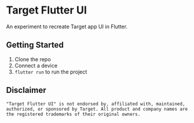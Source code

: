 # Target Flutter UI

An experiment to recreate Target app UI in Flutter.

## Getting Started

1. Clone the repo
2. Connect a device
3. `flutter run` to run the project

## Disclaimer

```
"Target Flutter UI" is not endorsed by, affiliated with, maintained, authorized, or sponsored by Target. All product and company names are the registered trademarks of their original owners.
```